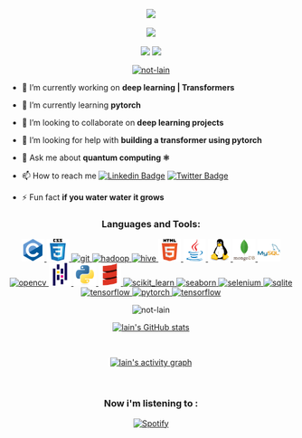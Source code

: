 
<p align="center" >
<img src="https://readme-typing-svg.herokuapp.com/?lines=Hello,+World+!&center=true&size=30">
  </p>
<p align="center">
   <img src="https://readme-typing-svg.herokuapp.com/?lines=Rebooting+System...&center=true&size=30"> 

 </p>


<div align="center">

![](https://img.shields.io/github/followers/not-lain?color=green&logo=github)
![](https://komarev.com/ghpvc/?username=not-lain)


<p align="center"> <a href="https://github.com/ryo-ma/github-profile-trophy"><img src="https://github-profile-trophy.vercel.app/?username=not-lain&theme=onedark&row=2&column=3" alt="not-lain" /></a> </p>
</div>

- 🔭 I’m currently working on **deep learning | Transformers**

- 🌱 I’m currently learning **pytorch**

- 👯 I’m looking to collaborate on **deep learning projects**

- 🤝 I’m looking for help with **building a transformer using pytorch**

- 💬 Ask me about **quantum computing ⚛️**

- 📫 How to reach me  [![Linkedin Badge](https://img.shields.io/badge/-hafedh-hichri?style=flat&logo=Linkedin&logoColor=white&link=https://www.linkedin.com/in/hafedh-hihcri/)](https://www.linkedin.com/in/hafedh-hihcri/) [![Twitter Badge](https://img.shields.io/badge/-@not_so_lain-1ca0f1?style=flat&labelColor=1ca0f1&logo=twitter&logoColor=white&link=https://twitter.com/not_so_lain)](https://twitter.com/not_so_lain)

- ⚡ Fun fact **if you water water it grows**



<h3 align="center">Languages and Tools:</h3>
<p align="center"> <a href="https://www.cprogramming.com/" target="_blank" rel="noreferrer"> <img src="https://raw.githubusercontent.com/devicons/devicon/master/icons/c/c-original.svg" alt="c" width="40" height="40"/> </a> <a href="https://www.w3schools.com/css/" target="_blank" rel="noreferrer"> <img src="https://raw.githubusercontent.com/devicons/devicon/master/icons/css3/css3-original-wordmark.svg" alt="css3" width="40" height="40"/> </a> <a href="https://git-scm.com/" target="_blank" rel="noreferrer"> <img src="https://www.vectorlogo.zone/logos/git-scm/git-scm-icon.svg" alt="git" width="40" height="40"/> </a> <a href="https://hadoop.apache.org/" target="_blank" rel="noreferrer"> <img src="https://www.vectorlogo.zone/logos/apache_hadoop/apache_hadoop-icon.svg" alt="hadoop" width="40" height="40"/> </a> <a href="https://hive.apache.org/" target="_blank" rel="noreferrer"> <img src="https://www.vectorlogo.zone/logos/apache_hive/apache_hive-icon.svg" alt="hive" width="40" height="40"/> </a> <a href="https://www.w3.org/html/" target="_blank" rel="noreferrer"> <img src="https://raw.githubusercontent.com/devicons/devicon/master/icons/html5/html5-original-wordmark.svg" alt="html5" width="40" height="40"/> </a> <a href="https://www.java.com" target="_blank" rel="noreferrer"> <img src="https://raw.githubusercontent.com/devicons/devicon/master/icons/java/java-original.svg" alt="java" width="40" height="40"/> </a> <a href="https://www.linux.org/" target="_blank" rel="noreferrer"> <img src="https://raw.githubusercontent.com/devicons/devicon/master/icons/linux/linux-original.svg" alt="linux" width="40" height="40"/> </a> <a href="https://www.mongodb.com/" target="_blank" rel="noreferrer"> <img src="https://raw.githubusercontent.com/devicons/devicon/master/icons/mongodb/mongodb-original-wordmark.svg" alt="mongodb" width="40" height="40"/> </a> <a href="https://www.mysql.com/" target="_blank" rel="noreferrer"> <img src="https://raw.githubusercontent.com/devicons/devicon/master/icons/mysql/mysql-original-wordmark.svg" alt="mysql" width="40" height="40"/> </a> <a href="https://opencv.org/" target="_blank" rel="noreferrer"> <img src="https://www.vectorlogo.zone/logos/opencv/opencv-icon.svg" alt="opencv" width="40" height="40"/> </a> <a href="https://pandas.pydata.org/" target="_blank" rel="noreferrer"> <img src="https://raw.githubusercontent.com/devicons/devicon/2ae2a900d2f041da66e950e4d48052658d850630/icons/pandas/pandas-original.svg" alt="pandas" width="40" height="40"/> </a> <a href="https://www.python.org" target="_blank" rel="noreferrer"> <img src="https://raw.githubusercontent.com/devicons/devicon/master/icons/python/python-original.svg" alt="python" width="40" height="40"/> </a> <a href="https://www.scala-lang.org" target="_blank" rel="noreferrer"> <img src="https://raw.githubusercontent.com/devicons/devicon/master/icons/scala/scala-original.svg" alt="scala" width="40" height="40"/> </a> <a href="https://scikit-learn.org/" target="_blank" rel="noreferrer"> <img src="https://upload.wikimedia.org/wikipedia/commons/0/05/Scikit_learn_logo_small.svg" alt="scikit_learn" width="40" height="40"/> </a> <a href="https://seaborn.pydata.org/" target="_blank" rel="noreferrer"> <img src="https://seaborn.pydata.org/_images/logo-mark-lightbg.svg" alt="seaborn" width="40" height="40"/> </a> <a href="https://www.selenium.dev" target="_blank" rel="noreferrer"> <img src="https://raw.githubusercontent.com/detain/svg-logos/780f25886640cef088af994181646db2f6b1a3f8/svg/selenium-logo.svg" alt="selenium" width="40" height="40"/> </a> <a href="https://www.sqlite.org/" target="_blank" rel="noreferrer"> <img src="https://www.vectorlogo.zone/logos/sqlite/sqlite-icon.svg" alt="sqlite" width="40" height="40"/> </a> <a href="https://www.tensorflow.org" target="_blank" rel="noreferrer"> <img src="https://www.vectorlogo.zone/logos/tensorflow/tensorflow-icon.svg" alt="tensorflow" width="40" height="40"/> </a> <a href="https://pytorch.org/" target="_blank" rel="noreferrer"> <img src="https://www.vectorlogo.zone/logos/pytorch/pytorch-icon.svg" alt="pytorch" width="40" height="40"/> </a> <a href="https://huggingface.co/" target="_blank" rel="noreferrer"> <img src="https://huggingface.co/datasets/huggingface/brand-assets/resolve/main/hf-logo.png" alt="tensorflow" width="40" height="40"/> </a> </p>




<div style="display: block;" align="center">



<img  src="https://github-readme-stats.vercel.app/api/top-langs?username=not-lain&show_icons=true&locale=en&layout=compact&theme=react&border_color=61dafb&hide_border=true" alt="not-lain" />

<br/>

[![lain's GitHub stats](https://github-readme-stats.vercel.app/api?username=not-lain&show_icons=true&theme=react)](https://github.com/not-lain)


<br/>
<!--
<img class="center" src="https://github-readme-streak-stats.herokuapp.com/?user=not-lain&theme=react&border=61dafb&hide_border=true" alt="not-lain" />

<br/>
-->

[![lain's activity graph](https://github-readme-activity-graph.vercel.app/graph?username=not-lain&theme=github-compact&hide_border=true)](https://github.com/not-lain)

<br/>

### Now i'm listening to : 

[![Spotify](https://hafedh-spotify.vercel.app/api/spotify)](https://open.spotify.com/user/2jufg0agb6jrkwysutu217ttd)
</div>
